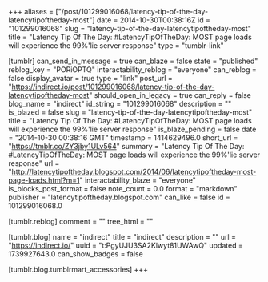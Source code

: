 +++
aliases = ["/post/101299016068/latency-tip-of-the-day-latencytipoftheday-most"]
date = 2014-10-30T00:38:16Z
id = "101299016068"
slug = "latency-tip-of-the-day-latencytipoftheday-most"
title = "Latency Tip Of The Day: #LatencyTipOfTheDay: MOST page loads will experience the 99%'lie server response"
type = "tumblr-link"

[tumblr]
can_send_in_message = true
can_blaze = false
state = "published"
reblog_key = "PORiOPTQ"
interactability_reblog = "everyone"
can_reblog = false
display_avatar = true
type = "link"
post_url = "https://indirect.io/post/101299016068/latency-tip-of-the-day-latencytipoftheday-most"
should_open_in_legacy = true
can_reply = false
blog_name = "indirect"
id_string = "101299016068"
description = ""
is_blazed = false
slug = "latency-tip-of-the-day-latencytipoftheday-most"
title = "Latency Tip Of The Day: #LatencyTipOfTheDay: MOST page loads will experience the 99%'lie server response"
is_blaze_pending = false
date = "2014-10-30 00:38:16 GMT"
timestamp = 1414629496.0
short_url = "https://tmblr.co/ZY3jby1ULv564"
summary = "Latency Tip Of The Day: #LatencyTipOfTheDay: MOST page loads will experience the 99%'lie server response"
url = "http://latencytipoftheday.blogspot.com/2014/06/latencytipoftheday-most-page-loads.html?m=1"
interactability_blaze = "everyone"
is_blocks_post_format = false
note_count = 0.0
format = "markdown"
publisher = "latencytipoftheday.blogspot.com"
can_like = false
id = 101299016068.0

[tumblr.reblog]
comment = ""
tree_html = ""

[tumblr.blog]
name = "indirect"
title = "indirect"
description = ""
url = "https://indirect.io/"
uuid = "t:PgyUJU3SA2Klwyt81UWAwQ"
updated = 1739927643.0
can_show_badges = false

[tumblr.blog.tumblrmart_accessories]
+++
